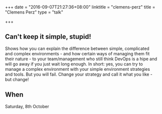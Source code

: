 +++
date = "2016-09-07T21:27:36+08:00"
linktitle = "clemens-perz"
title = "Clemens Perz"
type = "talk"

+++

<div class="span-15  ">
  <div class="span-15  last ">
  <h2>Can't keep it simple, stupid!</h2>
  <p>
  Shows how you can explain the difference between simple, complicated and complex environments - and how certain ways of managing them fit their nature - to your team/management who still think DevOps is a hipe and will go away if you just wait long enough. In short: yes, you can try to manage a complex environment with your simple environment strategies and tools. But you will fail. Change your strategy and call it what you like - but change!
  </p>
  <h2>When</h2>
  <p><time datetime="2016-10-08T14:00">Saturday, 8th October</time></p>
  </div>
</div>
